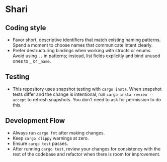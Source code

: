 # Shari

## Coding style

- Favor short, descriptive identifiers that match existing naming patterns. Spend a moment to choose names that communicate intent clearly.
- Prefer destructuring bindings when working with structs or enums. Avoid using `..` in patterns; instead, list fields explicitly and bind unused ones to `_` or `_name`.

## Testing

- This repository uses snapshot testing with `cargo insta`. When snapshot tests differ and the change is intentional, run `cargo insta review --accept` to refresh snapshots. You don't need to ask for permission to do this.

## Development Flow

- Always run `cargo fmt` after making changes.
- Keep `cargo clippy` warnings at zero.
- Ensure `cargo test` passes.
- After running `cargo test`, review your changes for consistency with the rest of the codebase and refactor when there is room for improvement.
